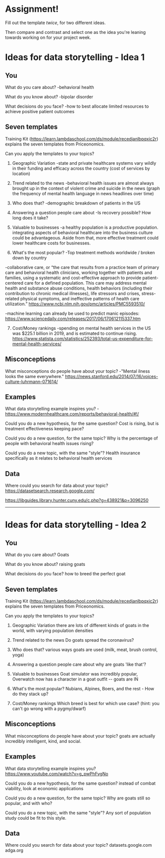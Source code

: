 # Assignment!

Fill out the template *twice*, for two different ideas.

Then compare and contrast and select one as the idea you're leaning towards
working on for your project week.


# Ideas for data storytelling - Idea 1

## You

What do you care about?
-behavioral health

What do you know about?
-bipolar disorder

What decisions do you face?
-how to best allocate limited resources to achieve positive patient outcomes

## Seven templates

Training Kit (https://learn.lambdaschool.com/ds/module/recedjanlbpqxic2r) explains the seven templates from Priceonomics.

Can you apply the templates to your topics? 

1. Geographic Variation
-state and private healthcare systems vary wildly in their funding and efficacy across the country
(cost of services by location)

2. Trend related to the news
-behavioral health issues are almost always brought up in the context of violent crime and suicide in the news
(graph the frequency of mental health language in news headlines over time)

3. Who does that?
-demographic breakdown of patients in the US

4. Answering a question people care about
-Is recovery possible? How long does it take?

5. Valuable to businesses
-a healthy population is a productive population. integrating aspects of behavioral healthcare into the business culture could be advantageous. Aside from that, more effective treatment could lower healthcare costs for businesses.

6. What's the most popular?
-Top treatment methods worldwide / broken down by country

-collaborative care, or “the care that results from a practice team of primary care and behavioral health clinicians, working together with patients and families, using a systematic and cost-effective approach to provide patient-centered care for a defined population. This care may address mental health and substance abuse conditions, health behaviors (including their contribution to chronic medical illnesses), life stressors and crises, stress-related physical symptoms, and ineffective patterns of health care utilization.”
https://www.ncbi.nlm.nih.gov/pmc/articles/PMC5593510/

-machine learning can already be used to predict manic episodes:
https://www.sciencedaily.com/releases/2017/06/170612115337.htm

7. Cost/Money rankings
-spending on mental health services in the US was $225.1 billion in 2019, and is estimated to continue rising.
https://www.statista.com/statistics/252393/total-us-expenditure-for-mental-health-services/

## Misconceptions

What misconceptions do people have about your topic?
-"Mental ilness looks the same everywhere."
https://news.stanford.edu/2014/07/16/voices-culture-luhrmann-071614/

## Examples

What data storytelling example inspires you?
-https://www.modernhealthcare.com/reports/behavioral-health/#!/

Could you do a new hypothesis, for the same question?
Cost is rising, but is treatment effectiveness keeping pace?

Could you do a new question, for the same topic?
Why is the percentage of people with behavioral health issues rising?

Could you do a new topic, with the same "style"?
Health insurance specifically as it relates to behavioral health services

## Data

Where could you search for data about your topic?
https://datasetsearch.research.google.com/

https://libguides.library.hunter.cuny.edu/c.php?g=438921&p=3096250

---

# Ideas for data storytelling - Idea 2

## You

What do you care about?
Goats

What do you know about?
raising goats

What decisions do you face?
how to breed the perfect goat

## Seven templates

Training Kit (https://learn.lambdaschool.com/ds/module/recedjanlbpqxic2r) explains the seven templates from Priceonomics.

Can you apply the templates to your topics? 

1. Geographic Variation
there are lots of different kinds of goats in the world, with varying population densities

2. Trend related to the news
Do goats spread the coronavirus?

3. Who does that?
various ways goats are used (milk, meat, brush control, yoga)

4. Answering a question people care about
why are goats 'like that'?

5. Valuable to businesses
Goat simulator was incredibly popular, Overwatch now has a character in a goat outfit -- goats are IN

6. What's the most popular?
Nubians, Alpines, Boers, and the rest - How do they stack up?

7. Cost/Money rankings
Which breed is best for which use case? (hint: you can't go wrong with a pygmy/dwarf)

## Misconceptions

What misconceptions do people have about your topic?
goats are actually incredibly intelligent, kind, and social.

## Examples

What data storytelling example inspires you?
https://www.youtube.com/watch?v=g_pwPhFvgNo

Could you do a new hypothesis, for the same question?
instead of combat viability, look at economic applications

Could you do a new question, for the same topic?
Why are goats still so popular, and with who?

Could you do a new topic, with the same "style"?
Any sort of population study could be fit to this style.

## Data

Where could you search for data about your topic?
datasets.google.com
adga.org

